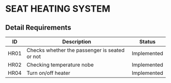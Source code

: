 # SEAT HEATING SYSTEM 


## Detail Requirements



| ID | Description | Status |
| --- | --- | --- |
| HR01 |  Checks whether the passenger is seated or not | Implemented |
| HR02 |  Checking temperature nobe | Implemented |
| HR04 |  Turn on/off heater | Implemented |
